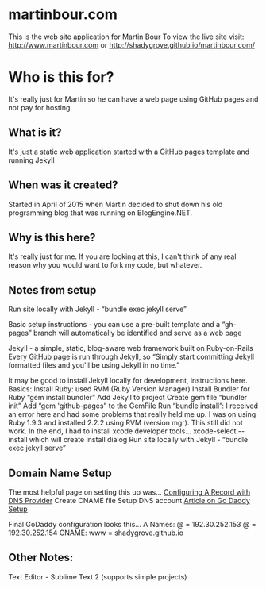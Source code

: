 # martinbour.com
This is the web site application for Martin Bour
To view the live site visit: 
http://www.martinbour.com
or
http://shadygrove.github.io/martinbour.com/

# Who is this for?
It's really just for Martin so he can have a web page using GitHub pages and not pay for hosting

## What is it?
It's just a static web application started with a GitHub pages template and running Jekyll

## When was it created?
Started in April of 2015 when Martin decided to shut down his old programming blog that was running on BlogEngine.NET.

## Why is this here?
It's really just for me.  If you are looking at this, I can't think of any real reason why you would want to fork my code, but whatever.

## Notes from setup
Run site locally with Jekyll  - “bundle exec jekyll serve”

Basic setup instructions - you can use a pre-built template and a “gh-pages” branch will automatically be identified and serve as a web page

Jekyll - a simple, static, blog-aware web framework built on Ruby-on-Rails
Every GitHub page is run through Jekyll, so “Simply start committing Jekyll formatted files and you'll be using Jekyll in no time.”

It may be good to install Jekyll locally for development, instructions here.
Basics: 
Install Ruby: used RVM (Ruby Version Manager)
Install Bundler for Ruby  “gem install bundler”
Add Jekyll to project
Create gem file “bundler init”
Add “gem 'github-pages” to the GemFile
Run “bundle install”: I received an error here and had some problems that really held me up.  I was on using Ruby 1.9.3 and installed 2.2.2 using RVM (version mgr).  This still did not work.  In the end, I had to install xcode developer tools…
xcode-select --install which will create install dialog
Run site locally with Jekyll  - “bundle exec jekyll serve”

## Domain Name Setup
The most helpful page on setting this up was…
[Configuring A Record with DNS Provider](https://help.github.com/articles/tips-for-configuring-an-a-record-with-your-dns-provider/)
Create CNAME file
Setup DNS account 
[Article on Go Daddy Setup]( https://medium.com/@LovettLovett/github-pages-godaddy-f0318c2f25a)

Final GoDaddy configuration looks this…
A Names:
@ = 192.30.252.153
@ = 192.30.252.154
CNAME:
www = shadygrove.github.io

## Other Notes:
Text Editor - Sublime Text 2 (supports simple projects)

